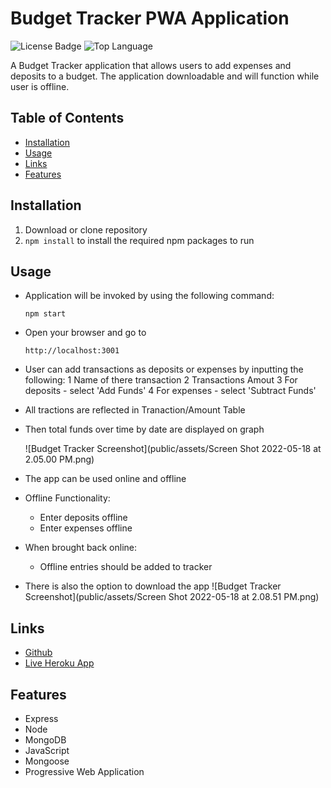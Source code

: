 # Budget Tracker PWA Application

![License Badge](https://img.shields.io/github/license/mmeii/progressive-budget-tracker) ![Top Language](https://img.shields.io/github/languages/top/mmeii/progressive-budget-tracker)

A Budget Tracker application that allows users to add expenses and deposits to a budget. The application downloadable and will function while user is offline. 

## Table of Contents

* [Installation](#installation)
* [Usage](#usage)
* [Links](#Links)
* [Features](#Features)


## Installation

1. Download or clone repository
2. `npm install` to install the required npm packages to run

## Usage

* Application will be invoked by using the following command:

  `npm start`

* Open your browser and go to
  
  `http://localhost:3001`

* User can add transactions as deposits or expenses by inputting the following:
  1 Name of there transaction
  2 Transactions Amout
  3 For deposits - select 'Add Funds'
  4 For expenses - select 'Subtract Funds'

* All tractions are  reflected in  Tranaction/Amount Table

* Then total funds over time by date are displayed on graph

  ![Budget Tracker Screenshot](public/assets/Screen Shot 2022-05-18 at 2.05.00 PM.png)

* The app can be used online and offline

* Offline Functionality:
  * Enter deposits offline
  * Enter expenses offline

* When brought back online:
  * Offline entries should be added to tracker

* There is also the option to download the app
![Budget Tracker Screenshot](public/assets/Screen Shot 2022-05-18 at 2.08.51 PM.png)


## Links

* [Github](https://github.com/Ssrr17/budjet-tracker-ssrr17.git)
* [Live Heroku App](https://ancient-temple-68110.herokuapp.com)

## Features
* Express
* Node
* MongoDB
* JavaScript
* Mongoose
* Progressive Web Application


